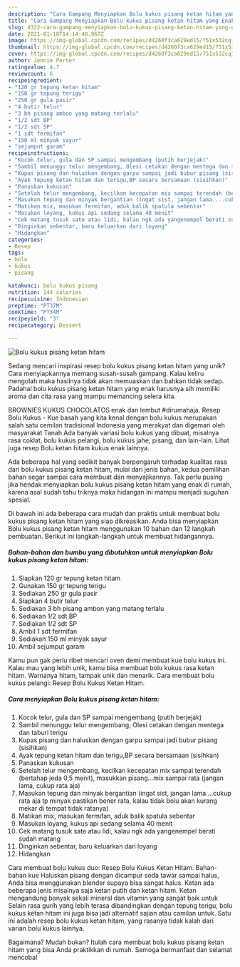```yaml
---
description: "Cara Gampang Menyiapkan Bolu kukus pisang ketan hitam yang Enak"
title: "Cara Gampang Menyiapkan Bolu kukus pisang ketan hitam yang Enak"
slug: 4322-cara-gampang-menyiapkan-bolu-kukus-pisang-ketan-hitam-yang-enak
date: 2021-01-18T14:14:48.967Z
image: https://img-global.cpcdn.com/recipes/d4260f3ca629ed15/751x532cq70/bolu-kukus-pisang-ketan-hitam-foto-resep-utama.jpg
thumbnail: https://img-global.cpcdn.com/recipes/d4260f3ca629ed15/751x532cq70/bolu-kukus-pisang-ketan-hitam-foto-resep-utama.jpg
cover: https://img-global.cpcdn.com/recipes/d4260f3ca629ed15/751x532cq70/bolu-kukus-pisang-ketan-hitam-foto-resep-utama.jpg
author: Jennie Porter
ratingvalue: 4.7
reviewcount: 6
recipeingredient:
- "120 gr tepung ketan hitam"
- "150 gr tepung terigu"
- "250 gr gula pasir"
- "4 butir telur"
- "3 bh pisang ambon yang matang terlalu"
- "1/2 sdt BP"
- "1/2 sdt SP"
- "1 sdt fermifan"
- "150 ml minyak sayur"
- "sejumput garam"
recipeinstructions:
- "Kocok telur, gula dan SP sampai mengembang (putih berjejak)"
- "Sambil menunggu telur mengembang, Olesi cetakan dengan mentega dan taburi terigu"
- "Kupas pisang dan haluskan dengan garpu sampai jadi bubur pisang (sisihkan)"
- "Ayak tepung ketan hitam dan terigu,BP secara bersamaan (sisihkan)"
- "Panaskan kukusan"
- "Setelah telur mengembang, kecilkan kecepatan mix sampai terendah (bertahap jeda 0,5 menit), masukkan pisang...mix sampai rata (jangan lama, cukup rata aja)"
- "Masukan tepung dan minyak bergantian (ingat sist, jangan lama....cukup rata aja tp minyak pastikan bener rata, kalau tidak bolu akan kurang mekar di tempat tidak ratanya)"
- "Matikan mix, masukan fermifan, aduk balik spatula sebentar"
- "Masukan loyang, kukus api sedang selama 40 menit"
- "Cek matang tusuk sate atau lidi, kalau ngk ada yangenempel berati sudah matang"
- "Dinginkan sebentar, baru keluarkan dari loyang"
- "Hidangkan"
categories:
- Resep
tags:
- bolu
- kukus
- pisang

katakunci: bolu kukus pisang 
nutrition: 144 calories
recipecuisine: Indonesian
preptime: "PT37M"
cooktime: "PT34M"
recipeyield: "3"
recipecategory: Dessert

---
```



![Bolu kukus pisang ketan hitam](https://img-global.cpcdn.com/recipes/d4260f3ca629ed15/751x532cq70/bolu-kukus-pisang-ketan-hitam-foto-resep-utama.jpg)

Sedang mencari inspirasi resep bolu kukus pisang ketan hitam yang unik? Cara menyiapkannya memang susah-susah gampang. Kalau keliru mengolah maka hasilnya tidak akan memuaskan dan bahkan tidak sedap. Padahal bolu kukus pisang ketan hitam yang enak harusnya sih memiliki aroma dan cita rasa yang mampu memancing selera kita.

BROWNIES KUKUS CHOCOLATOS enak dan lembut #dirumahaja. Resep Bolu Kukus - Kue basah yang kita kenal dengan bolu kukus merupakan salah satu cemilan tradisional Indonesia yang merakyat dan digemari oleh masyarakat Tanah Ada banyak variasi bolu kukus yang dibuat, misalnya rasa coklat, bolu kukus pelangi, bolu kukus jahe, pisang, dan lain-lain. Lihat juga resep Bolu ketan hitam kukus enak lainnya.

Ada beberapa hal yang sedikit banyak berpengaruh terhadap kualitas rasa dari bolu kukus pisang ketan hitam, mulai dari jenis bahan, kedua pemilihan bahan segar sampai cara membuat dan menyajikannya. Tak perlu pusing jika hendak menyiapkan bolu kukus pisang ketan hitam yang enak di rumah, karena asal sudah tahu triknya maka hidangan ini mampu menjadi suguhan spesial.


Di bawah ini ada beberapa cara mudah dan praktis untuk membuat bolu kukus pisang ketan hitam yang siap dikreasikan. Anda bisa menyiapkan Bolu kukus pisang ketan hitam menggunakan 10 bahan dan 12 langkah pembuatan. Berikut ini langkah-langkah untuk membuat hidangannya.

<!--inarticleads1-->

##### Bahan-bahan dan bumbu yang dibutuhkan untuk menyiapkan Bolu kukus pisang ketan hitam:

1. Siapkan 120 gr tepung ketan hitam
1. Gunakan 150 gr tepung terigu
1. Sediakan 250 gr gula pasir
1. Siapkan 4 butir telur
1. Sediakan 3 bh pisang ambon yang matang terlalu
1. Sediakan 1/2 sdt BP
1. Sediakan 1/2 sdt SP
1. Ambil 1 sdt fermifan
1. Sediakan 150 ml minyak sayur
1. Ambil sejumput garam


Kamu pun gak perlu ribet mencari oven demi membuat kue bolu kukus ini. Kalau mau yang lebih unik, kamu bisa membuat bolu kukus rasa ketan hitam. Warnanya hitam, tampak unik dan menarik. Cara membuat bolu kukus pelangi: Resep Bolu Kukus Ketan Hitam. 

<!--inarticleads2-->

##### Cara menyiapkan Bolu kukus pisang ketan hitam:

1. Kocok telur, gula dan SP sampai mengembang (putih berjejak)
1. Sambil menunggu telur mengembang, Olesi cetakan dengan mentega dan taburi terigu
1. Kupas pisang dan haluskan dengan garpu sampai jadi bubur pisang (sisihkan)
1. Ayak tepung ketan hitam dan terigu,BP secara bersamaan (sisihkan)
1. Panaskan kukusan
1. Setelah telur mengembang, kecilkan kecepatan mix sampai terendah (bertahap jeda 0,5 menit), masukkan pisang...mix sampai rata (jangan lama, cukup rata aja)
1. Masukan tepung dan minyak bergantian (ingat sist, jangan lama....cukup rata aja tp minyak pastikan bener rata, kalau tidak bolu akan kurang mekar di tempat tidak ratanya)
1. Matikan mix, masukan fermifan, aduk balik spatula sebentar
1. Masukan loyang, kukus api sedang selama 40 menit
1. Cek matang tusuk sate atau lidi, kalau ngk ada yangenempel berati sudah matang
1. Dinginkan sebentar, baru keluarkan dari loyang
1. Hidangkan


Cara membuat bolu kukus duo: Resep Bolu Kukus Ketan Hitam. Bahan-bahan kue Haluskan pisang dengan dicampur soda tawar sampai halus, Anda bisa menggunakan blender supaya bisa sangat halus. Ketan ada beberapa jenis misalnya saja ketan putih dan ketan hitam. Ketan mengandung banyak sekali mineral dan vitamin yang sangat baik untuk Selain rasa gurih yang lebih terasa dibandingkan dengan tepung terigu, bolu kukus ketan hitam ini juga bisa jadi alternatif sajian atau camilan untuk. Satu ini adalah resep bolu kukus ketan hitam, yang rasanya tidak kalah dari varian bolu kukus lainnya. 

Bagaimana? Mudah bukan? Itulah cara membuat bolu kukus pisang ketan hitam yang bisa Anda praktikkan di rumah. Semoga bermanfaat dan selamat mencoba!
